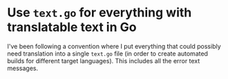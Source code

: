 # Use `text.go` for everything with translatable text in Go

I've been following a convention where I put everything that could possibly need translation into a single `text.go` file (in order to create automated builds for different target languages). This includes all the error text messages.
